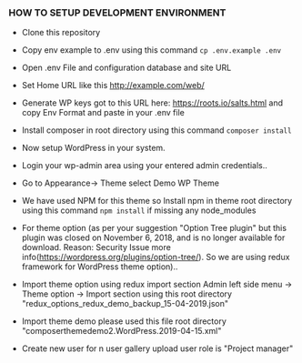 
### HOW TO SETUP DEVELOPMENT ENVIRONMENT  ###
  - Clone this repository
  - Copy env example to .env using this command  `cp .env.example .env`
  - Open .env File and configuration database and site URL 
  - Set Home URL like this http://example.com/web/
  - Generate WP keys got to this URL here: https://roots.io/salts.html and copy Env Format and   paste in your .env file

  - Install composer in root directory using this command `composer install`
  - Now setup WordPress in your system.
  - Login your wp-admin area using your entered admin credentials..
  - Go to Appearance-> Theme select Demo WP Theme
  - We have used NPM for this theme so Install npm in theme root directory using this command `npm install` if missing any node_modules
  
  - For theme option (as per your suggestion "Option Tree plugin" but this plugin was closed on November 6, 2018, and is no longer available for download. Reason: Security Issue more info(https://wordpress.org/plugins/option-tree/). So we are using redux framework for WordPress theme option)..
  - Import theme option using redux import section Admin left side menu -> Theme option -> Import section using this root directory "redux_options_redux_demo_backup_15-04-2019.json"
  -  Import theme demo please used this file root directory "composerthemedemo2.WordPress.2019-04-15.xml"
  - Create new user for n user gallery upload user role is  "Project manager"
 